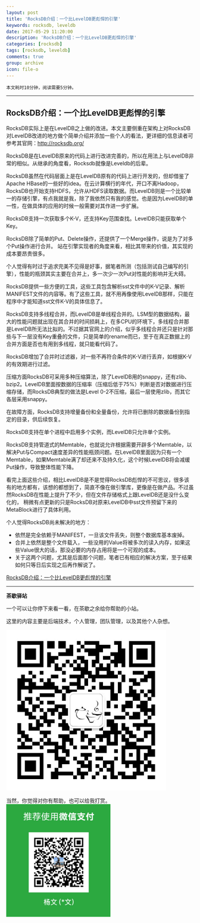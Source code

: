 ```yaml
---
layout: post
title: 'RocksDB介绍：一个比LevelDB更彪悍的引擎'
keywords: rocksdb, leveldb
date: 2017-05-29 11:20:00
description: 'RocksDB介绍：一个比LevelDB更彪悍的引擎'
categories: [rocksdb]
tags: [rocksdb, leveldb]
comments: true
group: archive
icon: file-o
---
```


	本文耗时10分钟，阅读需要5分钟。

----

## RocksDB介绍：一个比LevelDB更彪悍的引擎

RocksDB实际上是在LevelDB之上做的改进。本文主要侧重在架构上对RocksDB对LevelDB改进的地方做个简单介绍并添加一些个人的看法，更详细的信息读者可参考其官网：http://rocksdb.org/

RocksDB是在LevelDB原来的代码上进行改进完善的，所以在用法上与LevelDB非常的相似。从继承的角度看，Rocksdb就像是Leveldb的后辈。

RocksDB虽然在代码层面上是在LevelDB原有的代码上进行开发的，但却借鉴了Apache HBase的一些好的idea。在云计算横行的年代，开口不离Hadoop，RocksDB也开始支持HDFS，允许从HDFS读取数据。而LevelDB则是一个比较单一的存储引擎，有点我就是我，除了我依然只有我的感觉。也是因为LevelDB的单一性，在做具体的应用的时候一般需要对其作进一步扩展。

RocksDB支持一次获取多个K-V，还支持Key范围查找。LevelDB只能获取单个Key。

RocksDB除了简单的Put、Delete操作，还提供了一个Merge操作，说是为了对多个Put操作进行合并。
站在引擎实现者的角度来看，相比其带来的价值，其实现的成本要昂贵很多。

个人觉得有时过于追求完美不见得是好事，据笔者所测（包括测试自己编写的引擎），性能的瓶颈其实主要在合并上，多一次少一次Put对性能的影响并无大碍。

RocksDB提供一些方便的工具，这些工具包含解析sst文件中的K-V记录、解析MANIFEST文件的内容等。有了这些工具，就不用再像使用LevelDB那样，只能在程序中才能知道sst文件K-V的具体信息了。

RocksDB支持多线程合并，而LevelDB是单线程合并的。LSM型的数据结构，最大的性能问题就出现在其合并的时间损耗上，在多CPU的环境下，多线程合并那是LevelDB所无法比拟的。不过据其官网上的介绍，似乎多线程合并还只是针对那些与下一层没有Key重叠的文件，只是简单的rename而已，至于在真正数据上的合并方面是否也有用到多线程，就只能看代码了。

RocksDB增加了合并时过滤器，对一些不再符合条件的K-V进行丢弃，如根据K-V的有效期进行过滤。

压缩方面RocksDB可采用多种压缩算法，除了LevelDB用的snappy，还有zlib、bzip2。LevelDB里面按数据的压缩率（压缩后低于75%）判断是否对数据进行压缩存储，而RocksDB典型的做法是Level 0-2不压缩，最后一层使用zlib，而其它各层采用snappy。

在故障方面，RocksDB支持增量备份和全量备份，允许将已删除的数据备份到指定的目录，供后续恢复。

RocksDB支持在单个进程中启用多个实例，而LevelDB只允许单个实例。

RocksDB支持管道式的Memtable，也就说允许根据需要开辟多个Memtable，以解决Put与Compact速度差异的性能瓶颈问题。在LevelDB里面因为只有一个Memtable，如果Memtable满了却还来不及持久化，这个时候LevelDB将会减缓Put操作，导致整体性能下降。

看完上面这些介绍，相比LevelDB是不是觉得RocksDB彪悍的不可思议，很多该有的地方都有，该想的都想到了，简直不像在做引擎库，更像是在做产品。不过虽然RocksDB在性能上提升了不少，但在文件存储格式上跟LevelDB还是没什么变化的， 稍微有点更新的只是RocksDB对原来LevelDB中sst文件预留下来的MetaBlock进行了具体利用。

个人觉得RocksDB尚未解决的地方：

- 依然是完全依赖于MANIFEST，一旦该文件丢失，则整个数据库基本废掉。
- 合并上依然是整个文件载入，一些没用的Value将被多次的读入内存，如果这些Value很大的话，那没必要的内存占用将是一个可观的成本。
- 关于这两个问题，尤其是后面那个问题，笔者已有相应的解决方案，至于结果如何只等日后实现之后再作解说了。

[RocksDB介绍：一个比LevelDB更彪悍的引擎](http://tech.uc.cn/?p=2592)

----

**茶歇驿站**

一个可以让你停下来看一看，在茶歇之余给你帮助的小站。

这里的内容主要是后端技术，个人管理，团队管理，以及其他个人杂想。

![茶歇驿站二维码](https://raw.githubusercontent.com/yangwenmai/maiyang.me/master/blog/tech_tea.jpg)

当然，你觉得对你有帮助，也可以给我打赏。
![打赏](https://raw.githubusercontent.com/yangwenmai/maiyang.me/master/blog/wxpay.png)
